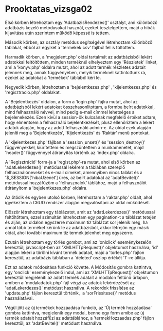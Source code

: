 # Prooktatas_vizsga02

Első körben létrehoztam egy 'AdatbazisRendezes()' osztályt, ami különböző adatbázis kezelő metódusokat használ, ezeket tesztelgettem, majd a hibák kijavítása után szerintem működő képessé is tettem.



Második körben, az osztály metódus segítségével létrehoztam különböző táblákat, ebből az egyiket a 'termekek.csv' fájlból fel is töltöttem.



Harmadik körben, a 'megjelent.php' oldal tartalmát az adatbázisból lekért adatokkal feltöltöttem, minden terméknél elhelyeztem egy 'Részletek' linket, ami a 'konyv.php' oldalra mutat, ahol az adott termék részletes adatait jelennek meg, annak függvényében, melyik terméknél kattintottunk rá, ezeket az adatokat a 'termékek' táblából kéri le.



Negyedik körben, létrehoztam a 'bejelentkezes.php' , 'kijelentkezes.php' és 'regisztracio.php' oldalakat.

A 'Bejelentkezés' oldalon, a form a 'login.php' fájlra mutat, ahol az adatbázisból lekért adatokat összehasonlítottam, a formba beírt adatokkal, mind felhasználó névvel, mind pedig e-mail címmel lehetséges a bejelenekezés. Ezen kívül a session-ök kulcsának megfelelő értéket adtam, hogy elmentsem a felhasználó bejelentkezését, plusz ellenőriztem a lekért adatok alapján, hogy az adott felhasználó admin-e. Az oldal ezek alapján jeleníti meg a 'Bejelentkezés', 'Kijelentkezés' és 'Raktár' menü pontokat.

A 'kijelentkezes.php' fájlban a 'session_unset()' és 'session_destroy()' függvényekkel, kiürítettem és megszüntettem a munkamenetet, majd 'header()' függvénnyel átirányítás történik az 'index.php' oldalra.

A 'Regisztráció' form-ja a 'regist.php'-ra mutat, ahol első körben az 'adatLekerdezes()' metódussal lekérem a táblában szereplő felhasználóneveket és e-mail címeket, amennyiben nincs találat és a '$_SESSION['hibaUzenet'] üres, az beírt adatokat az 'adatBevitel()' metódussal hozzáfűzöm a 'felhasznalok' táblához, majd a felhasználót átirányítom a 'bejelentkezes.php' oldalra.



Az ötödik és egyben utolsó körben, létrehoztam a 'raktar.php' oldalt, ahol igyekeztem a CRUD rendszer alapján megvalósítani az oldal működését.

Először létrehoztam egy táblázatot, amit az 'adatLekerdezes()' metódussal feltöltöttem, ezzel szimultán létrehoztam egy pagination-t a táblázat tetején és alján, az oldalon egyszerre maximum tíz táblázat sor jelenik meg, ha annál több terméket kérünk le az adatbázisból, akkor létrejön egy másik oldal, ahol további maximum tíz termék jelenhet meg egyszerre.

Ezután létrehoztam egy törlés gombot, ami az 'onlclick' eseménykezelőn keresztül, javascript-ben az 'XMLHTTpRequest()' objektumot használva, 'id' alapján lekéri a törölni kívánt termék adatait, majd a 'torles.php' fájlon keresztül, az adatbázis táblában a 'deleted' oszlop értékét '1'-re állítja.

Ezt az adatok módosítása funkció követte. A Módosítás gombra kattintva, egy 'onclick' eseménykezelő indul, ami az 'XMLHTTpRequest()' objektumon keresztül megjeleníti az adott termék adatait a modalon feltűnő űrlapon, amiben a 'modaladatok.php' fájl végzi az adatok lekérdezését az 'adatLekerdezes()' metódust használva. A rekordok frissítése az 'update.php' fájlon keresztül történik,  a 'sorFrissitese()' metódus használatával.

Végül jött az új termékek hozzáadása funkció, az 'Új termék hozzáadása' gombra kattintva, megjelenik egy modal, benne egy form amibe az új termék adatait hozzáfűzi az adattáblához, a 'termekHozzaadas.php' fájlon keresztül, az 'adatBevitel()' metódust használva.
